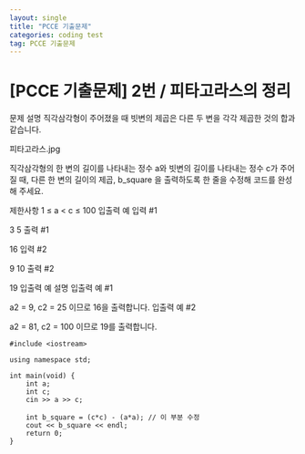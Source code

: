 ```yaml
---
layout: single
title: "PCCE 기출문제"
categories: coding test
tag: PCCE 기출문제
---
```


# [PCCE 기출문제] 2번 / 피타고라스의 정리

문제 설명
직각삼각형이 주어졌을 때 빗변의 제곱은 다른 두 변을 각각 제곱한 것의 합과 같습니다.

피타고라스.jpg

직각삼각형의 한 변의 길이를 나타내는 정수 a와 빗변의 길이를 나타내는 정수 c가 주어질 때, 다른 한 변의 길이의 제곱, b_square 을 출력하도록 한 줄을 수정해 코드를 완성해 주세요.

제한사항
1 ≤ a < c ≤ 100
입출력 예
입력 #1

3
5
출력 #1

16
입력 #2

9
10
출력 #2

19
입출력 예 설명
입출력 예 #1

a2 = 9, c2 = 25 이므로 16을 출력합니다.
입출력 예 #2

a2 = 81, c2 = 100 이므로 19를 출력합니다.

```
#include <iostream>

using namespace std;

int main(void) {
    int a;
    int c;
    cin >> a >> c;

    int b_square = (c*c) - (a*a); // 이 부분 수정
    cout << b_square << endl;
    return 0;
}
```
